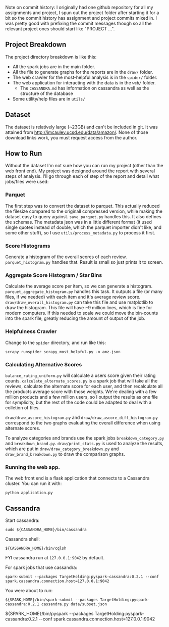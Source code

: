 Note on commit history:
I originally had one github repository for all my assignments and project, I spun out the project folder after starting it for a bit so the commit history has assignment and project commits mixed in. I was pretty good with prefixing the commit messages though so all the relevant project ones should start like "PROJECT ...".

## Project Breakdown

The project directory breakdown is like this:
- All the spark jobs are in the main folder.
- All the file to generate graphs for the reports are in the ```draw/``` folder.
- The web crawler for the most-helpful analysis is in the ```spider/``` folder.
- The web application for interacting with the data is in the ```web/``` folder.
    - The ```CASSANDRA.md``` has information on cassandra as well as the structure of the database
- Some utility/help files are in ```utils/```

## Dataset

The dataset is relatively large (~23GB) and can't be included in git. It was attained from http://jmcauley.ucsd.edu/data/amazon/. None of those download links work, you must request access from the author.

## How to Run

Without the dataset I'm not sure how you can run my project (other than the web front end). My project was designed around the report with several steps of analysis. I'll go through each of step of the report and detail what jobs/files were used:

### Parquet
The first step was to convert the dataset to parquet. This actually reduced the filesize compared to the originall compressed version, while making the dataset easy to query against. ```save_parquet.py``` handles this. It also defines the schemas. The metadata json was in a little different format (it used single quotes instead of double, which the parquet importer didn't like, and some other stuff), so I use ```utils/process_metadata.py``` to process it first.

### Score Histograms
Generate a histogram of the overall scores of each review. ```parquet_histogram.py``` handles that. Result is small so just prints it to screen.

### Aggregate Score Histogram / Star Bins
Calculate the average score per item, so we can generate a histogram. ```parquet_aggregate_histogram.py``` handles this task. It outputs a file (or many files, if we needed) with each item and it's average review score. ```draw/draw_overall_histogram.py``` can take this file and use matplotlib to draw the histogram. This file will have ~9 million lines, which is fine for modern computers. If this needed to scale we could move the bin-counts into the spark file, greatly reducing the amount of output of the job. 

### Helpfulness Crawler

Change to the ```spider``` directory, and run like this:
```
scrapy runspider scrapy_most_helpful.py -o amz.json
```

### Calculating Alternative Scores
```balance_rating_uniform.py``` will calculate a users score given their rating counts. ```calculate_alternate_scores.py``` is a spark job that will take all the reviews, calculate the alternate score for each user, and then recalculate all the products average score with those weights. We're dealing with a few million products and a few million users, so I output the results as one file for symplicity, but the rest of the code could be adapted to deal with a colletion of files.

```draw/draw_ascore_histogram.py``` and ```draw/draw_ascore_diff_histogram.py``` correspond to the two graphs evaluating the overall difference when using alternate scores.

To analyze categories and brands use the spark jobs ```breakdown_category.py``` and ```breakdown_brand.py```. ```draw/print_stats.py``` is used to analyze the results, which are put in ```draw/draw_category_breakdown.py``` and ```draw_brand_breakdown.py``` to draw the comparison graphs.

### Running the web app.
The web front end is a flask application that connects to a Cassandra cluster. You can run it with:
```
python application.py
```

## Cassandra

Start cassandra:
```
sudo ${CASSANDRA_HOME}/bin/cassandra
```

Cassandra shell:
```
${CASSANDRA_HOME}/bin/cqlsh
```

FYI cassandra run at ```127.0.0.1:9042``` by default.

For spark jobs that use cassandra:

```
spark-submit --packages TargetHolding:pyspark-cassandra:0.2.1 --conf spark.cassandra.connection.host=127.0.0.1:9042
```

You were about to run:
```
${SPARK_HOME}/bin/spark-submit --packages TargetHolding:pyspark-cassandra:0.2.1 cassandra.py data/subset.json
```

${SPARK_HOME}/bin/pyspark --packages TargetHolding:pyspark-cassandra:0.2.1 --conf spark.cassandra.connection.host=127.0.0.1:9042